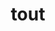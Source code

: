 ---
category: 4-letters
denotation: null
name: tout
reference_link: https://www.etymonline.com/word/tout
root_language: null
root_name: null
title: tout
type: free
word_sums:
- respelling: tout
  sum: 'Tout + '
---